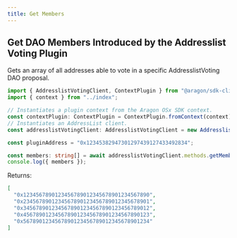 ```yaml
---
title: Get Members
---
```


## Get DAO Members Introduced by the Addresslist Voting Plugin

Gets an array of all addresses able to vote in a specific AddresslistVoting DAO proposal.

```ts
import { AddresslistVotingClient, ContextPlugin } from "@aragon/sdk-client";
import { context } from "../index";

// Instantiates a plugin context from the Aragon OSx SDK context.
const contextPlugin: ContextPlugin = ContextPlugin.fromContext(context);
// Instantiates an AddressList client.
const addresslistVotingClient: AddresslistVotingClient = new AddresslistVotingClient(contextPlugin);

const pluginAddress = "0x12345382947301297439127433492834";

const members: string[] = await addresslistVotingClient.methods.getMembers(pluginAddress);
console.log({ members });
```


Returns:

```json
[
  "0x1234567890123456789012345678901234567890",
  "0x2345678901234567890123456789012345678901",
  "0x3456789012345678901234567890123456789012",
  "0x4567890123456789012345678901234567890123",
  "0x5678901234567890123456789012345678901234"
]
```